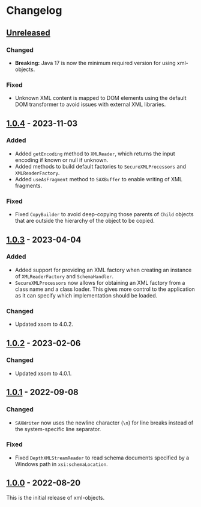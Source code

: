 # Changelog

## [Unreleased]
### Changed
- **Breaking:** Java 17 is now the minimum required version for using xml-objects.

### Fixed
- Unknown XML content is mapped to DOM elements using the default DOM transformer to avoid issues with external
  XML libraries.

## [1.0.4] - 2023-11-03
### Added
- Added `getEncoding` method to `XMLReader`, which returns the input encoding if known or null if unknown.
- Added methods to build default factories to `SecureXMLProcessors` and `XMLReaderFactory`.
- Added `useAsFragment` method to `SAXBuffer` to enable writing of XML fragments.

### Fixed
- Fixed `CopyBuilder` to avoid deep-copying those parents of `Child` objects that are outside the hierarchy of the
  object to be copied.

## [1.0.3] - 2023-04-04
### Added
- Added support for providing an XML factory when creating an instance of `XMLReaderFactory` and `SchemaHandler`.
- `SecureXMLProcessors` now allows for obtaining an XML factory from a class name and a class loader. This gives
  more control to the application as it can specify which implementation should be loaded.

### Changed
- Updated xsom to 4.0.2.

## [1.0.2] - 2023-02-06
### Changed
- Updated xsom to 4.0.1.

## [1.0.1] - 2022-09-08
### Changed
- `SAXWriter` now uses the newline character (`\n`) for line breaks instead of the system-specific line separator.

### Fixed
- Fixed `DepthXMLStreamReader` to read schema documents specified by a Windows path in `xsi:schemaLocation`.

## [1.0.0] - 2022-08-20
This is the initial release of xml-objects.

[Unreleased]: https://github.com/xmlobjects/xml-objects/compare/v1.0.4...HEAD
[1.0.4]: https://github.com/xmlobjects/xml-objects/releases/tag/v1.0.4
[1.0.3]: https://github.com/xmlobjects/xml-objects/releases/tag/v1.0.3
[1.0.2]: https://github.com/xmlobjects/xml-objects/releases/tag/v1.0.2
[1.0.1]: https://github.com/xmlobjects/xml-objects/releases/tag/v1.0.1
[1.0.0]: https://github.com/xmlobjects/xml-objects/releases/tag/v1.0.0